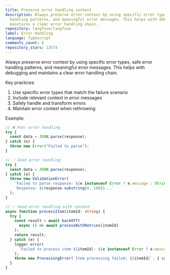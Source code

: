```yaml
---
title: Preserve error handling context
description: Always preserve error context by using specific error types, safe error
  handling patterns, and meaningful error messages. This helps with debugging and
  maintains a clear error handling chain.
repository: langfuse/langfuse
label: Error Handling
language: Typescript
comments_count: 6
repository_stars: 13574
---
```


Always preserve error context by using specific error types, safe error handling patterns, and meaningful error messages. This helps with debugging and maintains a clear error handling chain.

Key practices:
1. Use specific error types that match the failure scenario
2. Include relevant context in error messages
3. Safely handle and transform errors
4. Maintain error context when rethrowing

Example:
```typescript
// ❌ Poor error handling
try {
  const data = JSON.parse(response);
} catch (e) {
  throw new Error("Failed to parse");
}

// ✅ Good error handling
try {
  const data = JSON.parse(response);
} catch (e) {
  throw new ValidationError(
    `Failed to parse response: ${e instanceof Error ? e.message : String(e)}. 
     Response: ${response.substring(0, 100)}...`
  );
}

// ✅ Good error handling with context
async function processItem(itemId: string) {
  try {
    const result = await backOff(
      async () => await processWithRetries(itemId)
    );
    return result;
  } catch (e) {
    logger.error(
      `Failed to process item ${itemId}: ${e instanceof Error ? e.message : String(e)}`
    );
    throw new ProcessingError(`Item processing failed: ${itemId}`, { cause: e });
  }
}
```